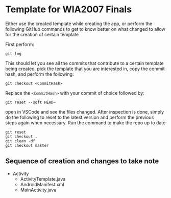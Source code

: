 # Template for WIA2007 Finals
Either use the created template while creating the app, or perform the following GitHub commands to get to know better on what changed to allow for the creation of certain template

First perform:
```
git log
```
This should let you see all the commits that contribute to a certain template being created, pick the template that you are interested in, copy the commit hash, and perform the following:
```
git checkout <CommitHash>
```
Replace the `<CommitHash>` with your commit of choice followed by:
```
git reset --soft HEAD~
```
open in VSCode and see the files changed. After inspection is done, simply do the following to reset to the latest version and perform the previous steps again when necessary. Run the command to make the repo up to date
```
git reset
git checkout .
git clean -df
git checkout master
```

## Sequence of creation and changes to take note

-   Activity
    -   ActivityTemplate.java
    -   AndroidManifest.xml
    -   MainActivity.java
